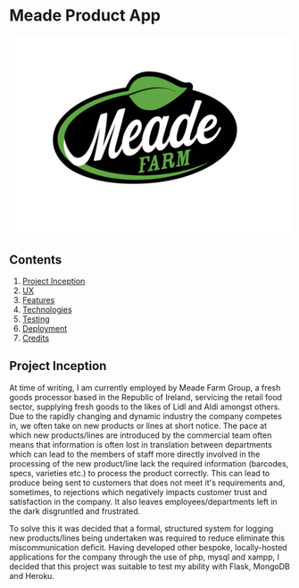 # Meade Product App

![Meade Farm Logo](/assets/images/meade_farm_logo.png)

## Contents

1. [Project Inception](#project-inception)
2. [UX](#ux)
3. [Features](#features)
4. [Technologies](#technologies)
5. [Testing](#testing)
6. [Deployment](#deployment)
7. [Credits](#credits)

## Project Inception

At time of writing, I am currently employed by Meade Farm Group, a fresh goods processor based in the Republic of Ireland, servicing the retail food sector, supplying fresh goods to the likes of Lidl and Aldi amongst others. Due to the rapidly changing and dynamic industry the company competes in, we often take on new products or lines at short notice. The pace at which new products/lines are introduced by the commercial team often means that information is often lost in translation between departments which can lead to the members of staff more directly involved in the processing of the new product/line lack the required information (barcodes, specs, varieties etc.) to process the product correctly. This can lead to produce being sent to customers that does not meet it's requirements and, sometimes, to rejections which negatively impacts customer trust and satisfaction in the company. It also leaves employees/departments left in the dark disgruntled and frustrated.

To solve this it was decided that a formal, structured system for logging new products/lines being undertaken was required to reduce eliminate this miscommunication deficit. Having developed other bespoke, locally-hosted applications for the company through the use of php, mysql and xampp, I decided that this project was suitable to test my ability with Flask, MongoDB and Heroku.

